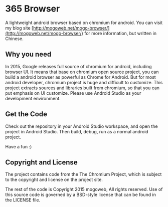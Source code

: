 # 365 Browser
A lightweight android browser based on chromium for android. You can visit my blog site [http://mogoweb.net/mogo-browser/](http://mogoweb.net/mogo-browser/) for more information, but written in Chinese. 

## Why you need
In 2015, Google releases full source of chromium for android, including browser UI. It means that base on chromium open source project, you can build a android browser as powerful as Chrome for Android. But for most android developer, chromium project is huge and difficult to customize. This project extracts sources and libraries built from chromium, so that you can put emphasis on UI customize. Please use Android Studio as your development environment. 

## Get the Code

Check out the repository in your Android Studio workspace, and open the project in Android Studio. Then build, debug, run as a normal android project.

Have a fun :)

## Copyright and License

The project contains code from the The Chromium Project, which is subject to the copyright and license on the project site.

The rest of the code is Copyright 2015 mogoweb, All rights reserved. Use of this source code is governed by a BSD-style license that can be found in the LICENSE file.

